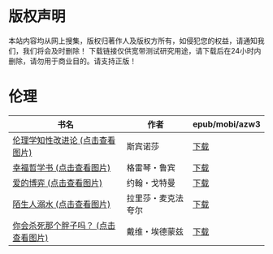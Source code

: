 # 版权声明

本站内容均从网上搜集，版权归著作人及版权方所有，如侵犯您的权益，请通知我们，我们将会及时删除！ 下载链接仅供宽带测试研究用途，请下载后在24小时内删除，请勿用于商业目的。请支持正版！

# 伦理

| 书名 | 作者 | epub/mobi/azw3 |
| --- | --- | --- |
| [伦理学知性改进论 (点击查看图片)](https://www.dushupai.com/attachment/2024/06/07/6c1fda913654c7cc.jpg) | 斯宾诺莎 | [下载](https://url89.ctfile.com/f/31084289-1357043332-be26e7?p=8866) |
| [幸福哲学书 (点击查看图片)](https://www.dushupai.com/attachment/2024/06/07/ed5ea3450e9d4002.jpg) | 格雷琴・鲁宾 | [下载](https://url89.ctfile.com/f/31084289-1357036993-8eb226?p=8866) |
| [爱的博弈 (点击查看图片)](https://www.dushupai.com/attachment/2024/06/04/73341a392008568c.jpg) | 约翰・戈特曼 | [下载](https://url89.ctfile.com/f/31084289-1357021213-4c529b?p=8866) |
| [陌生人溺水 (点击查看图片)](https://www.dushupai.com/attachment/2024/06/03/1edb98ca53a224d1.jpg) | 拉里莎・麦克法夸尔 | [下载](https://url89.ctfile.com/f/31084289-1357015354-f2471d?p=8866) |
| [你会杀死那个胖子吗？ (点击查看图片)](https://www.dushupai.com/attachment/2024/06/02/c6c9b23e889eaf2d.jpg) | 戴维・埃德蒙兹 | [下载](https://url89.ctfile.com/f/31084289-1357011724-00f728?p=8866) |
